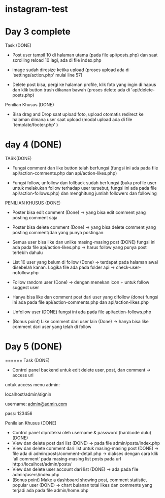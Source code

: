 # instagram-test

# Day 3 complete

Task (DONE)
- Post user tampil 10 di halaman utama (pada file api/posts.php) dan saat scrolling reload 10 lagi, ada di file index.php

- image sudah diresize ketika upload (proses upload ada di 'settings/action.php' mulai line 57)

- Delete post bisa, pergi ke halaman profile, klik foto yang ingin di hapus dan klik button trash dikanan bawah (proses delete ada di 'api/delete-posts.php)

Penilian Khusus (DONE)
- Bisa drag and Drop saat upload foto, upload otomatis redirect ke halaman dimana user saat upload (modal upload ada di file 'template/footer.php' )

# day 4 (DONE)

TASK(DONE)
- Fungsi comment dan like button telah berfungsi (fungsi ini ada pada file api/action-comments.php dan api/action-likes.php)

- Fungsi follow, unfollow dan follback sudah berfungsi (buka profile user untuk melakukan follow terhadap user tersebut, fungsi ini ada pada file api/action-follows.php) dan menghitung jumlah followers dan following

PENILIAN KHUSUS (DONE)

- Poster bisa edit comment (Done) -> yang bisa edit comment yang posting comment saja

- Poster bisa delete comment (Done) -> yang bisa delete comment yang posting comment/dan yang punya postingan

- Semua user bisa like dan unlike masing-masing post (DONE) fungsi ini ada pada file  api/action-likes.php -> harus follow yang punya post terlebih dahulu

- List 10 user yang belum di follow (Done) -> terdapat pada halaman awal disebelah kanan. Logika file ada pada folder api -> check-user-nofollow.php

- Follow random user (Done) -> dengan menekan icon + untuk follow suggest user

- Hanya bisa like dan comment post dari user yang difollow (done) fungsi ini ada pada file api/action-comments.php dan api/action-likes.php

- Unfollow user (DONE) fungsi ini ada pada file api/action-follows.php 

- (Bonus point) Like comment dari user lain (Done) -> hanya bisa like comment dari user yang telah di follow

# Day 5 (DONE)
======
Task (DONE)
- Control panel backend untuk edit delete user, post, dan comment -> access url 

untuk access menu admin:

localhost/admin/signin

username: admin@admin.com

pass: 123456

Penilaian Khusus (DONE)
- Control panel diproteksi oleh username & password (hardcode dulu) (DONE)
- View dan delete post dari list (DONE) -> pada file admin/posts/index.php
- View dan delete comment dari list untuk masing-masing post (DONE) -> file ada di admin/posts/comment-detail.php -> diakses dengan cara klik 'all comment' pada masing-masing list posts pada url http://localhost/admin/posts/ 
- View dan delete user account dari list (DONE) -> ada pada file admin/users/index.php 
- (Bonus point) Make a dashboard showing post, comment statistic, popular user (DONE) -> chart bulanan total likes dan comments yang terjadi ada pada file admin/home.php
